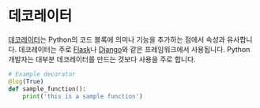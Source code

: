 # 데코레이터

[데코레이터](https://www.python.org/dev/peps/pep-0318/)는 Python의 코드 블록에 의미나 기능을 추가하는 점에서 속성과 유사합니다. 데코레이터는 주로 [Flask](http://flask.pocoo.org/)나 [Django](https://www.djangoproject.com/)와 같은 프레임워크에서 사용됩니다. Python 개발자는 대부분 데코레이터를 만드는 것보다  사용을 주로 합니다.

``` python
# Example decorator
@log(True)
def sample_function():
    print('this is a sample function')
```
